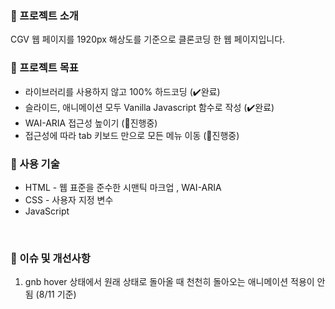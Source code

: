 ### 📍 프로젝트 소개

CGV 웹 페이지를 1920px 해상도를 기준으로 클론코딩 한 웹 페이지입니다.

### 🚀 프로젝트 목표

- 라이브러리를 사용하지 않고 100% 하드코딩 (✔️완료)
- 슬라이드, 애니메이션 모두 Vanilla Javascript 함수로 작성 (✔️완료)
- WAI-ARIA 접근성 높이기 (👣진행중)
- 접근성에 따라 tab 키보드 만으로 모든 메뉴 이동 (👣진행중)

### 🔩 사용 기술
 - HTML - 웹 표준을 준수한 시맨틱 마크업 , WAI-ARIA<br>
 - CSS - 사용자 지정 변수
 - JavaScript

<br>

### 💭 이슈 및 개선사항
1. gnb hover 상태에서 원래 상태로 돌아올 때 천천히 돌아오는 애니메이션 적용이 안됨 (8/11 기준)
